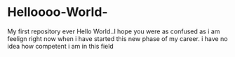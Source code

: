 # Helloooo-World-
My first repository ever 
Hello World..I hope you were as confused as i am feelign right now when i have started this new phase of my career. i have no idea how competent i am in this field 
